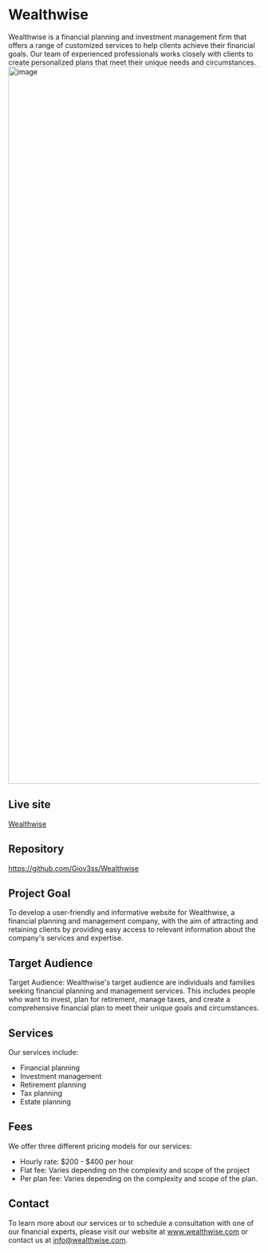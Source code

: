 # Wealthwise
Wealthwise is a financial planning and investment management firm that offers a range of customized services to help clients achieve their financial goals. Our team of experienced professionals works closely with clients to create personalized plans that meet their unique needs and circumstances.
<img width="1436" alt="image" src="https://user-images.githubusercontent.com/112728772/235267425-87c20813-ae38-4028-99a2-fbed19026a32.png">

## Live site 
[Wealthwise](https://giov3ss.github.io/Wealthwise/index.html)

## Repository
https://github.com/Giov3ss/Wealthwise

## Project Goal
To develop a user-friendly and informative website for Wealthwise, a financial planning and management company, with the aim of attracting and retaining clients by providing easy access to relevant information about the company's services and expertise.

## Target Audience
Target Audience:
Wealthwise's target audience are individuals and families seeking financial planning and management services. This includes people who want to invest, plan for retirement, manage taxes, and create a comprehensive financial plan to meet their unique goals and circumstances.

## Services
Our services include:

- Financial planning
- Investment management
- Retirement planning
- Tax planning
- Estate planning

## Fees
We offer three different pricing models for our services:

- Hourly rate: $200 - $400 per hour
- Flat fee: Varies depending on the complexity and scope of the project
- Per plan fee: Varies depending on the complexity and scope of the plan.

## Contact
To learn more about our services or to schedule a consultation with one of our financial experts, please visit our website at www.wealthwise.com or contact us at info@wealthwise.com.
